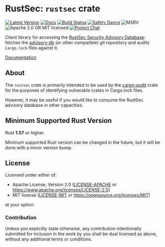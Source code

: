 # RustSec: `rustsec` crate

[![Latest Version][crate-image]][crate-link]
[![Docs][docs-image]][docs-link]
[![Build Status][build-image]][build-link]
[![Safety Dance][safety-image]][safety-link]
![MSRV][rustc-image]
![Apache 2.0 OR MIT licensed][license-image]
[![Project Chat][chat-image]][chat-link]

Client library for accessing the [RustSec Security Advisory Database]:
fetches the [advisory-db] (or other compatible) git repository and
audits `Cargo.lock` files against it.

[Documentation]

## About

The `rustsec` crate is primarily intended to be used by the [cargo-audit] crate
for the purposes of identifying vulnerable crates in Cargo.lock files.

However, it may be useful if you would like to consume the RustSec advisory
database in other capacities.

## Minimum Supported Rust Version

Rust **1.57** or higher.

Minimum supported Rust version can be changed in the future, but it will be
done with a minor version bump.

## License

Licensed under either of:

- Apache License, Version 2.0 ([LICENSE-APACHE] or <https://www.apache.org/licenses/LICENSE-2.0>)
- MIT license ([LICENSE-MIT] or <https://opensource.org/licenses/MIT>)

at your option.

### Contribution

Unless you explicitly state otherwise, any contribution intentionally submitted
for inclusion in the work by you shall be dual licensed as above, without any
additional terms or conditions.

[//]: # (badges)

[crate-image]:  https://buildstats.info/crate/rustsec
[crate-link]: https://crates.io/crates/rustsec
[docs-image]: https://docs.rs/rustsec/badge.svg
[docs-link]: https://docs.rs/rustsec/
[build-image]: https://github.com/RustSec/rustsec/actions/workflows/rustsec.yml/badge.svg
[build-link]: https://github.com/RustSec/rustsec/actions/workflows/rustsec.yml
[safety-image]: https://img.shields.io/badge/unsafe-forbidden-success.svg
[safety-link]: https://github.com/rust-secure-code/safety-dance/
[rustc-image]: https://img.shields.io/badge/rustc-1.57+-blue.svg
[license-image]: https://img.shields.io/badge/license-Apache2.0%2FMIT-blue.svg
[chat-image]: https://img.shields.io/badge/zulip-join_chat-blue.svg
[chat-link]: https://rust-lang.zulipchat.com/#narrow/stream/146229-wg-secure-code/

[//]: # (general links)

[RustSec Security Advisory Database]: https://rustsec.org/
[advisory-db]: https://github.com/RustSec/advisory-db
[Documentation]: https://docs.rs/rustsec/
[cargo-audit]: https://github.com/rustsec/cargo-audit
[LICENSE-APACHE]: https://github.com/RustSec/rustsec-crate/blob/main/LICENSE-APACHE
[LICENSE-MIT]: https://github.com/RustSec/rustsec-crate/blob/main/LICENSE-MIT
